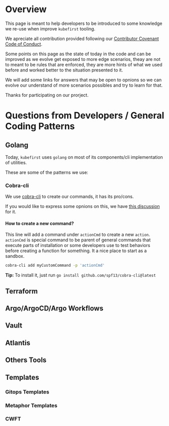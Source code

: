# Overview 

This page is meant to help developers to be introduced to some knowledge we re-use when improve `kubefirst` tooling. 

We apreciate all contribution provided following our [Contributor Covenant Code of Conduct](https://github.com/kubefirst/kubefirst/blob/main/CODE_OF_CONDUCT.md). 

Some points on this page as the state of today in the code and can be improved as we evolve get exposed to more edge scenarios, theay are not to meant to be rules that are enforced, they are more hints of what we used before and worked better to the situation presented to it. 

We will add some links for answers that may be open to opnions so we can evolve our understand of more scenarios possibles and try to learn for that. 

Thanks for participating on our prorject. 


# Questions from Developers / General Coding Patterns

## Golang 

Today, `kubefirst` uses `golang` on most of its components/cli implementation of utilities. 

These are some of the patterns we use: 

### Cobra-cli 

We use [cobra-cli](https://github.com/spf13/cobra) to create our commands, it has its pro/cons.

If you would like to express some opnions on this, we have [this discussion](https://github.com/kubefirst/kubefirst/discussions/531) for it. 

#### How to create a new command? 


This line will add a command under `actionCmd` to create a new `action`. `actionCmd` is special command to be parent of general commands that execute parts of installation or some developers use to test behaviors before creating a function for something. It a nice place to start as a sandbox. 

```bash 
cobra-cli add myCustomCommand -p 'actionCmd'
```

**Tip:** To install it, just run `go install github.com/spf13/cobra-cli@latest` 

## Terraform


## Argo/ArgoCD/Argo Workflows


## Vault


## Atlantis


## Others Tools

## Templates

### Gitops Templates

### Metaphor Templates


### CWFT
